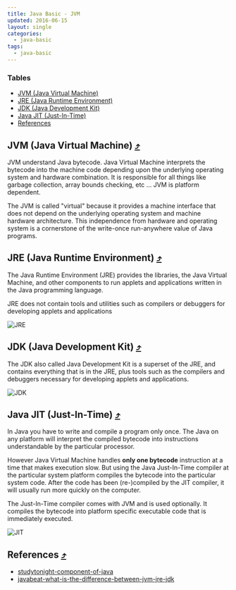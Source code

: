 ```yaml
---
title: Java Basic - JVM
updated: 2016-06-15
layout: single
categories:
  - java-basic
tags:
  - java-basic
---
```


### Tables

* [JVM (Java Virtual Machine)](#jvm-java-virtual-machine-10548tables)
* [JRE (Java Runtime Environment)](#jre-java-runtime-environment-10548tables)
* [JDK (Java Development Kit)](#jdk-java-development-kit-10548tables)
* [Java JIT (Just-In-Time)](#java-jit-just-in-time-10548tables)
* [References](#references-10548tables)

## JVM (Java Virtual Machine) [&#10548;](#tables)

JVM understand Java bytecode. Java Virtual Machine interprets the bytecode into the machine code depending upon the underlying operating system and hardware combination. It is responsible for all things like garbage collection, array bounds checking, etc ... JVM is platform dependent.

The JVM is called "virtual" because it provides a machine interface that does not depend on the underlying operating system and machine hardware architecture. This independence from hardware and operating system is a cornerstone of the write-once run-anywhere value of Java programs.

## JRE (Java Runtime Environment) [&#10548;](#tables)

The Java Runtime Environment (JRE) provides the libraries, the Java Virtual Machine, and other components to run applets and applications written in the Java programming language.

JRE does not contain tools and utilities such as compilers or debuggers for developing applets and applications

![JRE](http://www.studytonight.com/java/images/what-is-jre.png)

## JDK (Java Development Kit) [&#10548;](#tables)

The JDK also called Java Development Kit is a superset of the JRE, and contains everything that is in the JRE, plus tools such as the compilers and debuggers necessary for developing applets and applications.

![JDK](http://www.studytonight.com/java/images/what-is-jdk.png)

## Java JIT (Just-In-Time) [&#10548;](#tables)

In Java you have to write and compile a program only once. The Java on any platform will interpret the compiled bytecode into instructions understandable by the particular processor.

However Java Virtual Machine handles **only one bytecode** instruction at a time that makes execution slow. But using the Java Just-In-Time compiler at the particular system platform compiles the bytecode into the particular system code. After the code has been (re-)compiled by the JIT compiler, it will usually run more quickly on the computer.

The Just-In-Time compiler comes with JVM and is used optionally. It compiles the bytecode into platform specific executable code that is immediately executed.

![JIT](http://javabeat.net/wp-content/uploads/2013/02/jvm-jre-jdk.png)

## References [&#10548;](#tables)

* [studytonight-component-of-java](http://www.studytonight.com/java/component-of-java)
* [javabeat-what-is-the-difference-between-jvm-jre-jdk](http://javabeat.net/what-is-the-difference-between-jrejvm-and-jdk/)